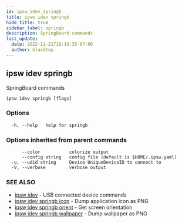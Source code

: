 ```yaml
---
id: ipsw_idev_springb
title: ipsw idev springb
hide_title: true
sidebar_label: springb
description: SpringBoard commands
last_update:
  date: 2022-11-21T19:10:35-07:00
  author: blacktop
---
```

## ipsw idev springb

SpringBoard commands

```
ipsw idev springb [flags]
```

### Options

```
  -h, --help   help for springb
```

### Options inherited from parent commands

```
      --color           colorize output
      --config string   config file (default is $HOME/.ipsw.yaml)
  -u, --udid string     Device UniqueDeviceID to connect to
  -V, --verbose         verbose output
```

### SEE ALSO

* [ipsw idev](/docs/cli/springb/ipsw_idev)	 - USB connected device commands
* [ipsw idev springb icon](/docs/cli/springb/ipsw_idev_springb_icon)	 - Dump application icon as PNG
* [ipsw idev springb orient](/docs/cli/springb/ipsw_idev_springb_orient)	 - Get screen orientation
* [ipsw idev springb wallpaper](/docs/cli/springb/ipsw_idev_springb_wallpaper)	 - Dump wallpaper as PNG

